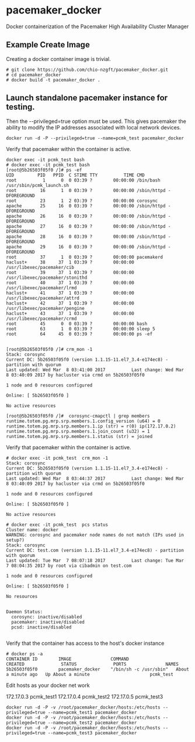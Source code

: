 # pacemaker_docker
Docker containerization of the Pacemaker High Availability Cluster Manager

## Example Create Image

Creating a docker container image is trivial. 

```
# git clone https://github.com/chio-nzgft/pacemaker_docker.git
# cd pacemaker_docker
# docker build -t pacemaker_docker .

```

## Launch standalone pacemaker instance for testing.

Then the --privileged=true option must be used. This gives pacemaker the ability
to modify the IP addresses associated with local network devices. 

```
docker run -d -P --privileged=true --name=pcmk_test pacemaker_docker
```

Verify that pacemaker within the container is active.

```
docker exec -it pcmk_test bash
# docker exec -it pcmk_test bash
[root@5b26503f05f0 /]# ps -ef
UID         PID   PPID  C STIME TTY          TIME CMD
root          1      0  0 03:39 ?        00:00:00 /bin/bash /usr/sbin/pcmk_launch.sh
root         16      1  0 03:39 ?        00:00:00 /sbin/httpd -DFOREGROUND
root         23      1  2 03:39 ?        00:00:00 corosync
apache       25     16  0 03:39 ?        00:00:00 /sbin/httpd -DFOREGROUND
apache       26     16  0 03:39 ?        00:00:00 /sbin/httpd -DFOREGROUND
apache       27     16  0 03:39 ?        00:00:00 /sbin/httpd -DFOREGROUND
apache       28     16  0 03:39 ?        00:00:00 /sbin/httpd -DFOREGROUND
apache       29     16  0 03:39 ?        00:00:00 /sbin/httpd -DFOREGROUND
root         37      1  0 03:39 ?        00:00:00 pacemakerd
haclust+     38     37  1 03:39 ?        00:00:00 /usr/libexec/pacemaker/cib
root         39     37  1 03:39 ?        00:00:00 /usr/libexec/pacemaker/stonithd
root         40     37  1 03:39 ?        00:00:00 /usr/libexec/pacemaker/lrmd
haclust+     41     37  1 03:39 ?        00:00:00 /usr/libexec/pacemaker/attrd
haclust+     42     37  1 03:39 ?        00:00:00 /usr/libexec/pacemaker/pengine
haclust+     43     37  1 03:39 ?        00:00:00 /usr/libexec/pacemaker/crmd
root         45      0  0 03:39 ?        00:00:00 bash
root         63      1  0 03:39 ?        00:00:00 sleep 5
root         64     45  0 03:39 ?        00:00:00 ps -ef


[root@5b26503f05f0 /]# crm_mon -1
Stack: corosync
Current DC: 5b26503f05f0 (version 1.1.15-11.el7_3.4-e174ec8) - partition with quorum
Last updated: Wed Mar  8 03:41:00 2017          Last change: Wed Mar  8 03:40:09 2017 by hacluster via crmd on 5b26503f05f0

1 node and 0 resources configured

Online: [ 5b26503f05f0 ]

No active resources

[root@5b26503f05f0 /]#  corosync-cmapctl | grep members
runtime.totem.pg.mrp.srp.members.1.config_version (u64) = 0
runtime.totem.pg.mrp.srp.members.1.ip (str) = r(0) ip(172.17.0.2)
runtime.totem.pg.mrp.srp.members.1.join_count (u32) = 1
runtime.totem.pg.mrp.srp.members.1.status (str) = joined

```
Verify that pacemaker within the container is active.

```
# docker exec -it pcmk_test  crm_mon -1
Stack: corosync
Current DC: 5b26503f05f0 (version 1.1.15-11.el7_3.4-e174ec8) - partition with quorum
Last updated: Wed Mar  8 03:44:37 2017          Last change: Wed Mar  8 03:40:09 2017 by hacluster via crmd on 5b26503f05f0

1 node and 0 resources configured

Online: [ 5b26503f05f0 ]

No active resources

# docker exec -it pcmk_test  pcs status
Cluster name: docker
WARNING: corosync and pacemaker node names do not match (IPs used in setup?)
Stack: corosync
Current DC: test.com (version 1.1.15-11.el7_3.4-e174ec8) - partition with quorum
Last updated: Tue Mar  7 08:07:18 2017          Last change: Tue Mar  7 08:04:35 2017 by root via cibadmin on test.com

1 node and 0 resources configured

Online: [ 5b26503f05f0 ]

No resources


Daemon Status:
  corosync: inactive/disabled
  pacemaker: inactive/disabled
  pcsd: inactive/disabled


```

Verify that the container has access to the host's docker instance

```
# docker ps -a
CONTAINER ID        IMAGE               COMMAND                  CREATED              STATUS              PORTS               NAMES
5b26503f05f0        pacemaker_docker    "/bin/sh -c /usr/sbin"   About a minute ago   Up About a minute                       pcmk_test

```
Edit hosts as your docker net work 

172.17.0.3      pcmk_test1
172.17.0.4      pcmk_test2
172.17.0.5      pcmk_test3



```
docker run -d -P -v /root/pacemaker_docker/hosts:/etc/hosts --privileged=true --name=pcmk_test1 pacemaker_docker
docker run -d -P -v /root/pacemaker_docker/hosts:/etc/hosts --privileged=true --name=pcmk_test2 pacemaker_docker
docker run -d -P -v /root/pacemaker_docker/hosts:/etc/hosts --privileged=true --name=pcmk_test3 pacemaker_docker
```
